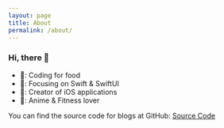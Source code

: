 ```yaml
---
layout: page
title: About
permalink: /about/
---
```


### Hi, there 🌚

- 🌆: Coding for food
- 🎇: Focusing on Swift & SwiftUI
- 🌄: Creator of iOS applications
- 🌌: Anime & Fitness lover

You can find the source code for blogs  at GitHub:
[Source Code](https://github.com/Mas0nSun?tab=repositories)

